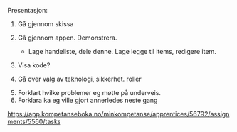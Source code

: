 Presentasjon:
1. Gå gjennom skissa

2. Gå gjennom appen. Demonstrera.
	- Lage handeliste, dele denne. Lage legge til items, redigere item.

3. Visa kode?
4. Gå over valg av teknologi, sikkerhet. roller

<!-- Egenvurdering -->
5. Forklart hvilke problemer eg møtte på underveis.
6. Forklara ka eg ville gjort annerledes neste gang

https://app.kompetanseboka.no/minkompetanse/apprentices/56792/assignments/5560/tasks
